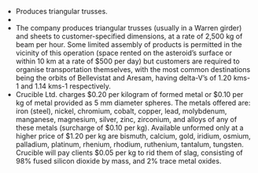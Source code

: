 - Produces triangular trusses.
-
- The company produces triangular trusses (usually in a Warren girder) and sheets to customer-specified dimensions, at a rate of 2,500 kg of beam per hour. Some limited assembly of products is permitted in the vicinity of this operation (space rented on the asteroid’s surface or within 10 km at a rate of $500 per day) but customers are required to organise transportation themselves, with the most common destinations being the orbits of Bellevistat and Aresam, having delta-V’s of 1.20 kms-1 and 1.14 kms-1 respectively.
- Crucible Ltd. charges $0.20 per kilogram of formed metal or $0.10 per kg of metal provided as 5 mm diameter spheres. The metals offered are: iron (steel), nickel, chromium, cobalt, copper, lead, molybdenum, manganese, magnesium, silver, zinc, zirconium, and alloys of any of these metals (surcharge of $0.10 per kg). Available unformed only at a higher price of $1.20 per kg are bismuth, calcium, gold, iridium, osmium, palladium, platinum, rhenium, rhodium, ruthenium, tantalum, tungsten. Crucible will pay clients $0.05 per kg to rid them of slag, consisting of 98% fused silicon dioxide by mass, and 2% trace metal oxides.